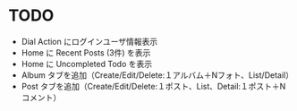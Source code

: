 # TODO

- Dial Action にログインユーザ情報表示
- Home に Recent Posts (3件) を表示
- Home に Uncompleted Todo を表示
- Album タブを追加（Create/Edit/Delete:１アルバム＋Nフォト、List/Detail）
- Post タブを追加（Create/Edit/Delete:１ポスト、List、Detail:１ポスト＋Nコメント）